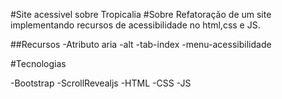 #Site acessivel sobre Tropicalia
#Sobre
Refatoração de um site implementando recursos de acessibilidade no html,css e JS.

##Recursos
-Atributo aria
-alt
-tab-index
-menu-acessibilidade

#Tecnologias

-Bootstrap
-ScrollRevealjs
-HTML
-CSS
-JS